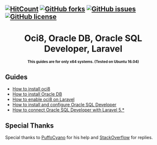 [![HitCount](http://hits.dwyl.io/biagiopietro/OracleLaravelOnUbuntu16.svg)](http://hits.dwyl.io/biagiopietro/OracleLaravelOnUbuntu16)
[![GitHub forks](https://img.shields.io/github/forks/biagiopietro/OracleLaravelOnUbuntu16.svg)](https://github.com/biagiopietro/OracleLaravelOnUbuntu16/network)
[![GitHub issues](https://img.shields.io/github/issues/biagiopietro/OracleLaravelOnUbuntu16.svg)](https://github.com/biagiopietro/OracleLaravelOnUbuntu16/issues)
[![GitHub license](https://img.shields.io/github/license/biagiopietro/OracleLaravelOnUbuntu16.svg)](https://github.com/biagiopietro/OracleLaravelOnUbuntu16/blob/master/LICENSE)
---

<h1 align="center">Oci8, Oracle DB, Oracle SQL Developer, Laravel</h1>
<p align="center">
<sup>
<b>This guides are for only x64 systems. (Tested on Ubuntu 16.04) </b>
</sup>
</p>

## Guides			
* <a href="https://github.com/biagiopietro/OracleLaravelOnUbuntu16/blob/master/guide/InstallOCI8.md">How to install oci8</a>
* <a href="https://github.com/biagiopietro/OracleLaravelOnUbuntu16/blob/master/guide/InstallOracleDB.md">How to install Oracle DB</a>
* <a href="https://github.com/biagiopietro/OracleLaravelOnUbuntu16/blob/master/guide/EnableOCI8OnLaravel.md">How to enable oci8 on Laravel</a>
* <a href="https://github.com/biagiopietro/OracleLaravelOnUbuntu16/blob/master/guide/InstallOracleSQLDeveloper.md">How to install and configure Oracle SQL Developer</a>
* <a href="https://github.com/biagiopietro/OracleLaravelOnUbuntu16/blob/master/guide/ConnectOracleSQLDeveloperWithLaravel.md">How to connect Oracle SQL Developer with Laravel 5.*</a>

## Special Thanks
Special thanks to <a href="https://github.com/puffoCyano">PuffoCyano</a> for his help and <a href="https://stackoverflow.com/">StackOverflow</a> for replies.
